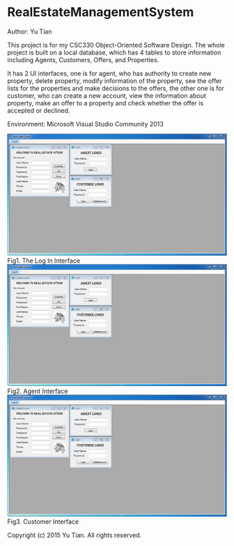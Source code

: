 # RealEstateManagementSystem

Author: Yu Tian

This project is for my CSC330 Object-Oriented Software Design. The whole project is built on a local database, which has 
4 tables to store information including Agents, Customers, Offers, and Properties. 

It has 2 UI interfaces, one is for agent, who has authority to create new property, delete property, modify information 
of the property, see the offer lists for the properties and make decisions to the offers, the other one is for customer, 
who can create a new account, view the information about property, make an offer to a property and check whether the 
offer is accepted or declined.

Environment: Microsoft Visual Studio Community 2013 

![Alt text](https://github.com/ytian90/RealEstateManagementSystem/blob/master/fig1.JPG?raw=true "Optional Account")
Fig1. The Log In Interface
![Alt text](https://github.com/ytian90/RealEstateManagementSystem/blob/master/fig1.JPG?raw=true "Optional Agent")
Fig2. Agent Interface
![Alt text](https://github.com/ytian90/RealEstateManagementSystem/blob/master/fig1.JPG?raw=true "Optional Customer")
Fig3. Customer Interface

Copyright (c) 2015 Yu Tian. All rights reserved.
